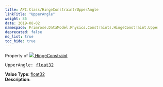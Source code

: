 ```yaml
---
title: API:Class/HingeConstraint/UpperAngle
linkTitle: "UpperAngle"
weight: 85
date: 2019-08-02
namespace: Primrose.DataModel.Physics.Constraints.HingeConstraint.UpperAngle
deprecated: false
no_list: true
toc_hide: true
---
```

Property of <a href="/docs/api-reference/Class/HingeConstraint"><img src="/icons/silk/axle.png"/>&nbsp;HingeConstraint</a>
<pre class="method-declaration">
UpperAngle: <a class="type" href="/docs/api-reference/System/Primitives#single">float32</a></pre>
<b>Value Type: </b>
<a class="type" href="/docs/api-reference/System/Primitives#single">float32</a>
<br/>
<b>Description: </b>
